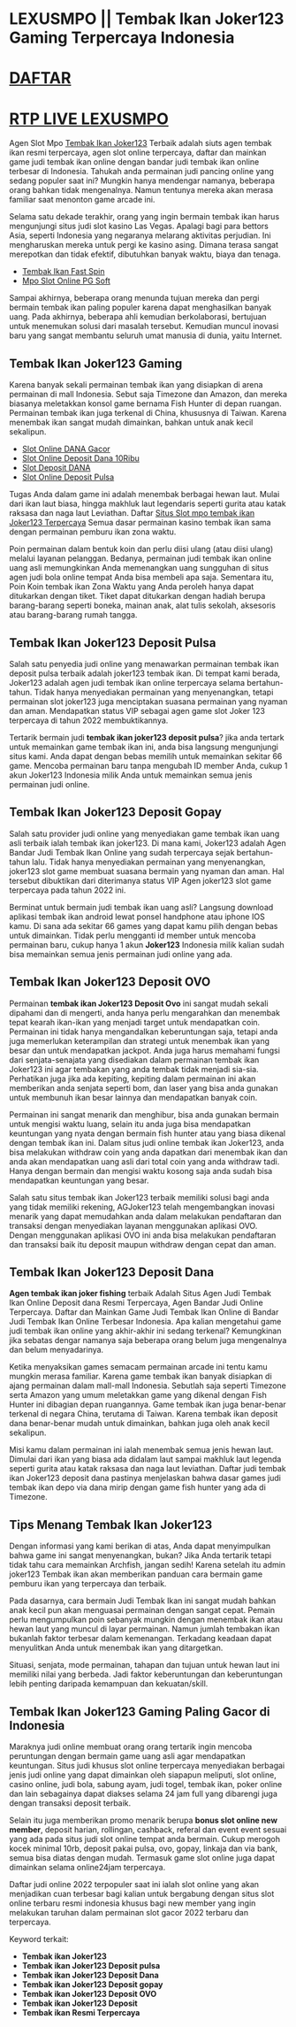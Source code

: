LEXUSMPO || Tembak Ikan Joker123 Gaming Terpercaya Indonesia
============================================================

[DAFTAR](https://rebrand.ly/GainHero404Lexus)
=============================================

[RTP LIVE LEXUSMPO](https://rebrand.ly/RTPLexus)
================================================

Agen Slot Mpo [Tembak Ikan Joker123](https://atom.io/themes/tembak-ikan-joker123-gaming) Terbaik adalah siuts agen tembak ikan resmi terpercaya, agen slot online terpercaya, daftar dan mainkan game judi tembak ikan online dengan bandar judi tembak ikan online terbesar di Indonesia. Tahukah anda permainan judi pancing online yang sedang populer saat ini? Mungkin hanya mendengar namanya, beberapa orang bahkan tidak mengenalnya. Namun tentunya mereka akan merasa familiar saat menonton game arcade ini.

Selama satu dekade terakhir, orang yang ingin bermain tembak ikan harus mengunjungi situs judi slot kasino Las Vegas. Apalagi bagi para bettors Asia, seperti Indonesia yang negaranya melarang aktivitas perjudian. Ini mengharuskan mereka untuk pergi ke kasino asing. Dimana terasa sangat merepotkan dan tidak efektif, dibutuhkan banyak waktu, biaya dan tenaga.

*   [Tembak Ikan Fast Spin](https://atom.io/themes/tembak-ikan-fast-spin-terpercaya)
*   [Mpo Slot Online PG Soft](https://atom.io/themes/mpo-slot-online-pg-soft-gacor)

Sampai akhirnya, beberapa orang menunda tujuan mereka dan pergi bermain tembak ikan paling populer karena dapat menghasilkan banyak uang. Pada akhirnya, beberapa ahli kemudian berkolaborasi, bertujuan untuk menemukan solusi dari masalah tersebut. Kemudian muncul inovasi baru yang sangat membantu seluruh umat manusia di dunia, yaitu Internet.

Tembak Ikan Joker123 Gaming
---------------------------

Karena banyak sekali permainan tembak ikan yang disiapkan di arena permainan di mall Indonesia. Sebut saja Timezone dan Amazon, dan mereka biasanya meletakkan konsol game bernama Fish Hunter di depan ruangan. Permainan tembak ikan juga terkenal di China, khususnya di Taiwan. Karena menembak ikan sangat mudah dimainkan, bahkan untuk anak kecil sekalipun.

*   [Slot Online DANA Gacor](https://sosglobalindians.org/community/profile/slot-deposit-dana/)
*   [Slot Online Deposit Dana 10Ribu](http://estudamdergi.org/files/journals/11/articles/202/submission/original/202-734-1-SM.html)
*   [Slot Deposit DANA](https://eurotugowners.com/community/profile/slot-deposit-dana/)
*   [Slot Online Deposit Pulsa](https://fresher.com.sg/community/profile/slot-online-deposit-pulsa-10-ribu/)

Tugas Anda dalam game ini adalah menembak berbagai hewan laut. Mulai dari ikan laut biasa, hingga makhluk laut legendaris seperti gurita atau katak raksasa dan naga laut Leviathan. Daftar [Situs Slot mpo tembak ikan Joker123 Terpercaya](https://atom.io/themes/tembak-ikan-joker123-gaming) Semua dasar permainan kasino tembak ikan sama dengan permainan pemburu ikan zona waktu.

Poin permainan dalam bentuk koin dan perlu diisi ulang (atau diisi ulang) melalui layanan pelanggan. Bedanya, permainan judi tembak ikan online uang asli memungkinkan Anda memenangkan uang sungguhan di situs agen judi bola online tempat Anda bisa membeli apa saja. Sementara itu, Poin Koin tembak ikan Zona Waktu yang Anda peroleh hanya dapat ditukarkan dengan tiket. Tiket dapat ditukarkan dengan hadiah berupa barang-barang seperti boneka, mainan anak, alat tulis sekolah, aksesoris atau barang-barang rumah tangga.

Tembak Ikan Joker123 Deposit Pulsa
----------------------------------

Salah satu penyedia judi online yang menawarkan permainan tembak ikan deposit pulsa terbaik adalah joker123 tembak ikan. Di tempat kami berada, Joker123 adalah agen judi tembak ikan online terpercaya selama bertahun-tahun. Tidak hanya menyediakan permainan yang menyenangkan, tetapi permainan slot joker123 juga menciptakan suasana permainan yang nyaman dan aman. Mendapatkan status VIP sebagai agen game slot Joker 123 terpercaya di tahun 2022 membuktikannya.

Tertarik bermain judi **tembak ikan joker123 deposit pulsa**? jika anda tertark untuk memainkan game tembak ikan ini, anda bisa langsung mengunjungi situs kami. Anda dapat dengan bebas memilih untuk memainkan sekitar 66 game. Mencoba permainan baru tanpa mengubah ID member Anda, cukup 1 akun Joker123 Indonesia milik Anda untuk memainkan semua jenis permainan judi online.

Tembak Ikan Joker123 Deposit Gopay
----------------------------------

Salah satu provider judi online yang menyediakan game tembak ikan uang asli terbaik ialah tembak ikan joker123. Di mana kami, Joker123 adalah Agen Bandar Judi Tembak Ikan Online yang sudah terpercaya sejak bertahun-tahun lalu. Tidak hanya menyediakan permainan yang menyenangkan, joker123 slot game membuat suasana bermain yang nyaman dan aman. Hal tersebut dibuktikan dari diterimanya status VIP Agen joker123 slot game terpercaya pada tahun 2022 ini.

Berminat untuk bermain judi tembak ikan uang asli? Langsung download aplikasi tembak ikan android lewat ponsel handphone atau iphone IOS kamu. Di sana ada sekitar 66 games yang dapat kamu pilih dengan bebas untuk dimainkan. Tidak perlu mengganti id member untuk mencoba permainan baru, cukup hanya 1 akun **Joker123** Indonesia milik kalian sudah bisa memainkan semua jenis permainan judi online yang ada.

Tembak Ikan Joker123 Deposit OVO
--------------------------------

Permainan **tembak ikan Joker123 Deposit Ovo** ini sangat mudah sekali dipahami dan di mengerti, anda hanya perlu mengarahkan dan menembak tepat kearah ikan-ikan yang menjadi target untuk mendapatkan coin. Permainan ini tidak hanya mengandalkan keberuntungan saja, tetapi anda juga memerlukan keterampilan dan strategi untuk menembak ikan yang besar dan untuk mendapatkan jackpot. Anda juga harus memahami fungsi dari senjata-senajata yang disediakan dalam permainan tembak ikan Joker123 ini agar tembakan yang anda tembak tidak menjadi sia-sia. Perhatikan juga jika ada kepiting, kepiting dalam permainan ini akan memberikan anda senjata seperti bom, dan laser yang bisa anda gunakan untuk membunuh ikan besar lainnya dan mendapatkan banyak coin.

Permainan ini sangat menarik dan menghibur, bisa anda gunakan bermain untuk mengisi waktu luang, selain itu anda juga bisa mendapatkan keuntungan yang nyata dengan bermain fish hunter atau yang biasa dikenal dengan tembak ikan ini. Dalam situs judi online tembak ikan Joker123, anda bisa melakukan withdraw coin yang anda dapatkan dari menembak ikan dan anda akan mendapatkan uang asli dari total coin yang anda withdraw tadi. Hanya dengan bermain dan mengisi waktu kosong saja anda sudah bisa mendapatkan keuntungan yang besar.

Salah satu situs tembak ikan Joker123 terbaik memiliki solusi bagi anda yang tidak memiliki rekening, AGJoker123 telah mengembangkan inovasi menarik yang dapat memudahkan anda dalam melakukan pendaftaran dan transaksi dengan menyediakan layanan menggunakan aplikasi OVO. Dengan menggunakan aplikasi OVO ini anda bisa melakukan pendaftaran dan transaksi baik itu deposit maupun withdraw dengan cepat dan aman.

Tembak Ikan Joker123 Deposit Dana
---------------------------------

**Agen tembak ikan joker fishing** terbaik Adalah Situs Agen Judi Tembak Ikan Online Deposit dana Resmi Terpercaya, Agen Bandar Judi Online Terpercaya. Daftar dan Mainkan Game Judi Tembak Ikan Online di Bandar Judi Tembak Ikan Online Terbesar Indonesia. Apa kalian mengetahui game judi tembak ikan online yang akhir-akhir ini sedang terkenal? Kemungkinan jika sebatas dengar namanya saja beberapa orang belum juga mengenalnya dan belum menyadarinya.

Ketika menyaksikan games semacam permainan arcade ini tentu kamu mungkin merasa familiar. Karena game tembak ikan banyak disiapkan di ajang permainan dalam mall-mall Indonesia. Sebutlah saja seperti Timezone serta Amazon yang umum meletakkan game yang dikenal dengan Fish Hunter ini dibagian depan ruangannya. Game tembak ikan juga benar-benar terkenal di negara China, terutama di Taiwan. Karena tembak ikan deposit dana benar-benar mudah untuk dimainkan, bahkan juga oleh anak kecil sekalipun.

Misi kamu dalam permainan ini ialah menembak semua jenis hewan laut. Dimulai dari ikan yang biasa ada didalam laut sampai makhluk laut legenda seperti gurita atau katak raksasa dan naga laut leviathan. Daftar judi tembak ikan Joker123 deposit dana pastinya menjelaskan bahwa dasar games judi tembak ikan depo via dana mirip dengan game fish hunter yang ada di Timezone.

Tips Menang Tembak Ikan Joker123
--------------------------------

Dengan informasi yang kami berikan di atas, Anda dapat menyimpulkan bahwa game ini sangat menyenangkan, bukan? Jika Anda tertarik tetapi tidak tahu cara memainkan Archfish, jangan sedih! Karena setelah itu admin joker123 Tembak ikan akan memberikan panduan cara bermain game pemburu ikan yang terpercaya dan terbaik.

Pada dasarnya, cara bermain Judi Tembak Ikan ini sangat mudah bahkan anak kecil pun akan menguasai permainan dengan sangat cepat. Pemain perlu mengumpulkan poin sebanyak mungkin dengan menembak ikan atau hewan laut yang muncul di layar permainan. Namun jumlah tembakan ikan bukanlah faktor terbesar dalam kemenangan. Terkadang keadaan dapat menyulitkan Anda untuk menembak ikan yang ditargetkan.

Situasi, senjata, mode permainan, tahapan dan tujuan untuk hewan laut ini memiliki nilai yang berbeda. Jadi faktor keberuntungan dan keberuntungan lebih penting daripada kemampuan dan kekuatan/skill.

Tembak Ikan Joker123 Gaming Paling Gacor di Indonesia
-----------------------------------------------------

Maraknya judi online membuat orang orang tertarik ingin mencoba peruntungan dengan bermain game uang asli agar mendapatkan keuntungan. Situs judi khusus slot online terpercaya menyediakan berbagai jenis judi online yang dapat dimainkan oleh siapapun meliputi, slot online, casino online, judi bola, sabung ayam, judi togel, tembak ikan, poker online dan lain sebagainya dapat diakses selama 24 jam full yang dibarengi juga dengan transaksi deposit terbaik.

Selain itu juga memberikan promo menarik berupa **bonus slot online new member**, deposit harian, rollingan, cashback, referal dan event event sesuai yang ada pada situs judi slot online tempat anda bermain. Cukup merogoh kocek minimal 10rb, deposit pakai pulsa, ovo, gopay, linkaja dan via bank, semua bisa diatas dengan mudah. Termasuk game slot online juga dapat dimainkan selama online24jam terpercaya.

Daftar judi online 2022 terpopuler saat ini ialah slot online yang akan menjadikan cuan terbesar bagi kalian untuk bergabung dengan situs slot online terbaru resmi indonesia khusus bagi new member yang ingin melakukan taruhan dalam permainan slot gacor 2022 terbaru dan terpercaya.

Keyword terkait:

*   **Tembak ikan Joker123**
*   **Tembak ikan Joker123 Deposit pulsa**
*   **Tembak ikan Joker123 Deposit Dana**
*   **Tembak ikan Joker123 Deposit gopay**
*   **Tembak ikan Joker123 Deposit OVO**
*   **Tembak ikan Joker123 Deposit**
*   **Tembak ikan Resmi Terpercaya**